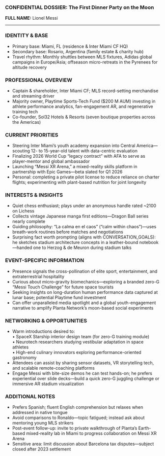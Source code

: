 ### CONFIDENTIAL DOSSIER: The First Dinner Party on the Moon

**FULL NAME:** Lionel Messi

---
### IDENTITY & BASE
- Primary base: Miami, FL (residence & Inter Miami CF HQ)  
- Secondary base: Rosario, Argentina (family estate & charity hub)  
- Travel rhythm: Monthly shuttles between MLS fixtures, Adidas global campaigns in Europe/Asia; offseason micro-retreats in the Pyrenees for altitude recovery  

### PROFESSIONAL OVERVIEW
- Captain & shareholder, Inter Miami CF; MLS record-setting merchandise and streaming driver  
- Majority owner, Playtime Sports-Tech Fund ($200 M AUM) investing in athlete performance analytics, fan-engagement AR, and regenerative training tech  
- Co-founder, Sol32 Hotels & Resorts (seven boutique properties across the Americas)  

### CURRENT PRIORITIES
- Steering Inter Miami’s youth academy expansion into Central America—scouting 12- to 15-year-old talent with data-centric evaluation  
- Finalizing 2026 World Cup “legacy contract” with AFA to serve as player-mentor and global ambassador  
- Launching “Messi XR Arena,” a mixed-reality skills platform in partnership with Epic Games—beta slated for Q1 2026  
- Personal: completing a private pilot license to reduce reliance on charter flights; experimenting with plant-based nutrition for joint longevity  

### INTERESTS & INSIGHTS
- Quiet chess enthusiast; plays under an anonymous handle rated ~2100 on Lichess  
- Collects vintage Japanese manga first editions—Dragon Ball series nearly complete  
- Guiding philosophy: “La calma en el caos” (“calm within chaos”)—uses breath-work routines before matches and negotiations  
- Surprising fact worth prompting (aligns with CONVERSATION_GOALS): he sketches stadium architecture concepts in a leather-bound notebook—handed one to Herzog & de Meuron during stadium talks  

### EVENT-SPECIFIC INFORMATION
- Presence signals the cross-pollination of elite sport, entertainment, and extraterrestrial hospitality  
- Curious about micro-gravity biomechanics—exploring a branded zero-G “Messi Touch Challenge” for future space tourists  
- Seeking insights on long-duration human performance data captured at lunar base; potential Playtime fund investment  
- Can offer unparalleled media spotlight and a global youth-engagement narrative to amplify Planta Network’s moon-based social experiments  

### NETWORKING & OPPORTUNITIES
- Warm introductions desired to:  
  • SpaceX Starship interior design team (for zero-G training module)  
  • Neurotech researchers studying vestibular adaptation in space athletes  
  • High-end culinary innovators exploring performance-oriented gastronomy  
- Attendees can assist by sharing sensor datasets, VR storytelling tech, and scalable remote-coaching platforms  
- Engage Messi with bite-size demos he can test hands-on; he prefers experiential over slide decks—build a quick zero-G juggling challenge or immersive AR stadium visualization  

### ADDITIONAL NOTES
- Prefers Spanish; fluent English comprehension but relaxes when addressed in native tongue  
- Avoid comparisons to Ronaldo—topic fatigued; instead ask about mentoring young MLS strikers  
- Post-event follow-up: invite to private walkthrough of Planta’s Earth-based mixed-reality lab in Miami to progress collaboration on Messi XR Arena  
- Sensitive area: limit discussion about Barcelona tax disputes—subject closed after 2023 settlement